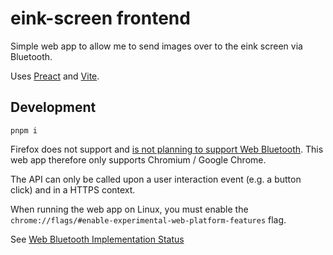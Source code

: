 # eink-screen frontend

Simple web app to allow me to send images over to the eink screen via Bluetooth.

Uses [Preact](https://preactjs.com/) and [Vite](https://vitejs.dev/).

## Development

```
pnpm i
```

Firefox does not support and [is not planning to support Web Bluetooth](https://mozilla.github.io/standards-positions/#web-bluetooth). This web app therefore only supports Chromium / Google Chrome.

The API can only be called upon a user interaction event (e.g. a button click) and in a HTTPS context.

When running the web app on Linux, you must enable the `chrome://flags/#enable-experimental-web-platform-features` flag.

See [Web Bluetooth Implementation Status](https://github.com/WebBluetoothCG/web-bluetooth/blob/main/implementation-status.md)
